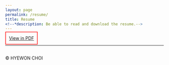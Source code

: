 ```yaml
---
layout: page
permalink: /resume/
title: Resume
<!--*description: Be able to read and download the resume.-->
---
```


<article class="post-content">
	<div><a class="button" style="border: 2px solid #FF3636; padding:10px;" href="/docs/hw_choi.pdf">View in PDF</a></div>
</article>

<hr/>
<br/>
<span class="contacticon center">
	<a href="mailto:wone.choi.0401@google.com"><i class="fa fa-envelope-square"></i></a>
	<a href="https://github.com/wonechoi" target="_blank"><i class="fa fa-github-square"></i></a>
	<a href="https://www.linkedin.com/in/hyewon-choi-519bb8177/" target="_blank"><i class="fa fa-linkedin-square"></i></a>
</span>

<div class="col three caption">
	&copy; HYEWON CHOI
</div>